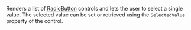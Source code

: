 Renders a list of [RadioButton](/docs/controls/businesspack/RadioButton/{branch}) controls and lets the user to select a single value.
The selected value can be set or retrieved using the `SelectedValue` property of the control.